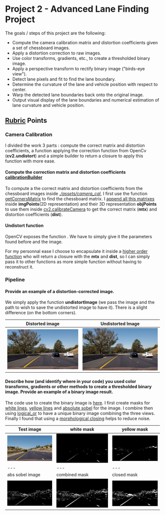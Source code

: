 # Project 2 - Advanced Lane Finding Project

The goals / steps of this project are the following:

* Compute the camera calibration matrix and distortion coefficients given a set of chessboard images.
* Apply a distortion correction to raw images.
* Use color transforms, gradients, etc., to create a thresholded binary image.
* Apply a perspective transform to rectify binary image ("birds-eye view").
* Detect lane pixels and fit to find the lane boundary.
* Determine the curvature of the lane and vehicle position with respect to center.
* Warp the detected lane boundaries back onto the original image.
* Output visual display of the lane boundaries and numerical estimation of lane curvature and vehicle position.

## [Rubric](https://review.udacity.com/#!/rubrics/571/view) Points

### Camera Calibration

I divided the work 3 parts : compute the correct matrix and distortion coefficients, a function applying the correction function from OpenCv (**cv2.undistort**) and a simple builder to return a closure to apply this function with more ease.

#### Compute the correction matrix and distortion coefficients [calibrationBuilder](./camera_calibration/calibrationBuilder.py)

 To compute a the correct matrix and distortion coefficients from the chessboard images inside *[./assets/camera_cal](./assets/camera_cal/)*, I first use the function [getCornersMatrix](https://github.com/jotamontecino/nd_selfdriving_project2/blob/master/camera_calibration/calibrationBuilder.py#L39-L51) to find the chessboard matrix. I [append all this matrixes](https://github.com/jotamontecino/nd_selfdriving_project2/blob/master/camera_calibration/calibrationBuilder.py#L23-L25) inside **imgPoints**(2D representation) and their 3D representation **objPoints** to use them inside [cv2.calibrateCamera](https://github.com/jotamontecino/nd_selfdriving_project2/blob/master/camera_calibration/calibrationBuilder.py#L29-L30) to get the correct matrix (**mtx**) and distortion coefficients (**dist**).

 #### Undistort function

 OpenCV exposes the function [](https://github.com/jotamontecino/nd_selfdriving_project2/blob/master/camera_calibration/undistort.py#L7). We have to simply give it the parameters found before and the image.

 For my personnal ease I choose to encapsulate it inside a [higher order function](https://github.com/jotamontecino/nd_selfdriving_project2/blob/master/camera_calibration/undistort.py#L5) who will return a closure with the **mtx** and **dist**, so I can simply pass it to other functions as more simple function without having to reconstruct it.

### Pipeline

#### Provide an example of a distortion-corrected image.

We simply apply the function **undistortImage** (we pass the image and the path to wish to save the undistorted image to have it). There is a slight difference (on the bottom corners).

| Distorted image | Undistorted Image |
|---|---|
|![alt text](https://github.com/jotamontecino/nd_selfdriving_project2/blob/master/assets/test_images/test6.jpg)|![alt text](https://github.com/jotamontecino/nd_selfdriving_project2/blob/master/assets/test_images/test6.jpg)|

#### Describe how (and identify where in your code) you used color transforms, gradients or other methods to create a thresholded binary image. Provide an example of a binary image result.

The code use to create the binary image is [here](https://github.com/jotamontecino/nd_selfdriving_project2/blob/master/binarization/__init__.py).
I first create masks for [white lines](https://github.com/jotamontecino/nd_selfdriving_project2/blob/master/binarization/colorTransformations.py#L20), [yellow lines](https://github.com/jotamontecino/nd_selfdriving_project2/blob/master/binarization/colorTransformations.py#L13) and [absolute sobel](https://github.com/jotamontecino/nd_selfdriving_project2/blob/master/binarization/sobelUtils.py#L5) for the image. I combine then using [logical_or](https://github.com/jotamontecino/nd_selfdriving_project2/blob/master/binarization/__init__.py#L13) to have a unique binary image combining the three views.
Finally I found that using a [morphological closing](https://github.com/jotamontecino/nd_selfdriving_project2/blob/master/binarization/__init__.py#L21) helps to reduce noise.

| Test image | white mask | yellow mask |
|---|---|---|
|![test](https://github.com/jotamontecino/nd_selfdriving_project2/blob/master/assets/test_images/straight_lines1.jpg)|![white](https://github.com/jotamontecino/nd_selfdriving_project2/blob/master/assets/test_images/straight_lines1-white_thresholded.jpg)|![yellow](https://github.com/jotamontecino/nd_selfdriving_project2/blob/master/assets/test_images/straight_lines1-yellow_thresholded.jpg)|
|---|---|---|
| abs sobel image | combined mask | closed mask |
|![abs sobel](https://github.com/jotamontecino/nd_selfdriving_project2/blob/master/assets/test_images/straight_lines1-abs_sobel_thresholded.jpg)|![combined](https://github.com/jotamontecino/nd_selfdriving_project2/blob/master/assets/test_images/straight_lines1-combined_thresholded.jpg)|![closed](https://github.com/jotamontecino/nd_selfdriving_project2/blob/master/assets/test_images/straight_lines1--binary_image.jpg)|
